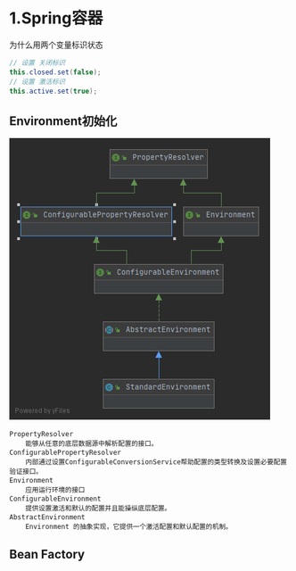# 1.Spring容器

为什么用两个变量标识状态

```java
// 设置 关闭标识
this.closed.set(false);
// 设置 激活标识
this.active.set(true);
```





## Environment初始化



![StandardEnvironment](./StandardEnvironment.png)




```
PropertyResolver
	能够从任意的底层数据源中解析配置的接口。
ConfigurablePropertyResolver
	内部通过设置ConfigurableConversionService帮助配置的类型转换及设置必要配置验证接口。
Environment
	应用运行环境的接口
ConfigurableEnvironment
	提供设置激活和默认的配置并且能操纵底层配置。
AbstractEnvironment
	Environment 的抽象实现，它提供一个激活配置和默认配置的机制。
```

## Bean Factory



